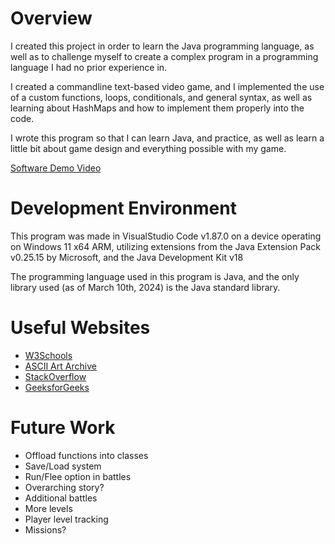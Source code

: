 # Overview

I created this project in order to learn the Java programming language, as well as to challenge myself to create a complex program in a programming language I had no prior experience in.

I created a commandline text-based video game, and I implemented the use of a custom functions, loops, conditionals, and general syntax, as well as learning about HashMaps and how to implement them properly into the code.

I wrote this program so that I can learn Java, and practice, as well as learn a little bit about game design and everything possible with my game.

[Software Demo Video](https://youtu.be/y0DrCp1XeEo)

# Development Environment

This program was made in VisualStudio Code v1.87.0 on a device operating on Windows 11 x64 ARM, utilizing extensions from the Java Extension Pack v0.25.15 by Microsoft, and the Java Development Kit v18

The programming language used in this program is Java, and the only library used (as of March 10th, 2024) is the Java standard library.

# Useful Websites

- [W3Schools](https://www.w3schools.com/java/default.asp)
- [ASCII Art Archive](https://www.asciiart.eu)
- [StackOverflow](https://www.stackoverflow.com)
- [GeeksforGeeks](https://www.geeksforgeeks.org/java/)

# Future Work

- Offload functions into classes
- Save/Load system
- Run/Flee option in battles
- Overarching story?
- Additional battles
- More levels
- Player level tracking
- Missions?